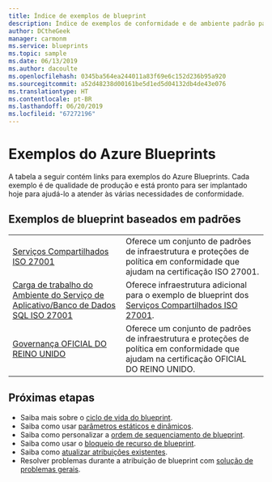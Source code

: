 ```yaml
---
title: Índice de exemplos de blueprint
description: Índice de exemplos de conformidade e de ambiente padrão para a implantação do Azure Blueprints.
author: DCtheGeek
manager: carmonm
ms.service: blueprints
ms.topic: sample
ms.date: 06/13/2019
ms.author: dacoulte
ms.openlocfilehash: 0345ba564ea244011a83f69e6c152d236b95a920
ms.sourcegitcommit: a52d48238d00161be5d1ed5d04132db4de43e076
ms.translationtype: HT
ms.contentlocale: pt-BR
ms.lasthandoff: 06/20/2019
ms.locfileid: "67272196"
---
```

# <a name="azure-blueprints-samples"></a>Exemplos do Azure Blueprints

A tabela a seguir contém links para exemplos do Azure Blueprints. Cada exemplo é de qualidade de produção e está pronto para ser implantado hoje para ajudá-lo a atender às várias necessidades de conformidade.

## <a name="standards-based-blueprint-samples"></a>Exemplos de blueprint baseados em padrões

|  |  |
|---------|---------|
| [Serviços Compartilhados ISO 27001](./iso27001-shared/index.md) | Oferece um conjunto de padrões de infraestrutura e proteções de política em conformidade que ajudam na certificação ISO 27001. |
| [Carga de trabalho do Ambiente do Serviço de Aplicativo/Banco de Dados SQL ISO 27001](./iso27001-ase-sql-workload/index.md) | Oferece infraestrutura adicional para o exemplo de blueprint dos [Serviços Compartilhados ISO 27001](./iso27001-shared/index.md). |
| [Governança OFICIAL DO REINO UNIDO](./ukofficial/control-mapping.md) | Oferece um conjunto de padrões de infraestrutura e proteções de política em conformidade que ajudam na certificação OFICIAL DO REINO UNIDO. |

## <a name="next-steps"></a>Próximas etapas

- Saiba mais sobre o [ciclo de vida do blueprint](../concepts/lifecycle.md).
- Saiba como usar [parâmetros estáticos e dinâmicos](../concepts/parameters.md).
- Saiba como personalizar a [ordem de sequenciamento de blueprint](../concepts/sequencing-order.md).
- Saiba como usar o [bloqueio de recurso de blueprint](../concepts/resource-locking.md).
- Saiba como [atualizar atribuições existentes](../how-to/update-existing-assignments.md).
- Resolver problemas durante a atribuição de blueprint com [solução de problemas gerais](../troubleshoot/general.md).